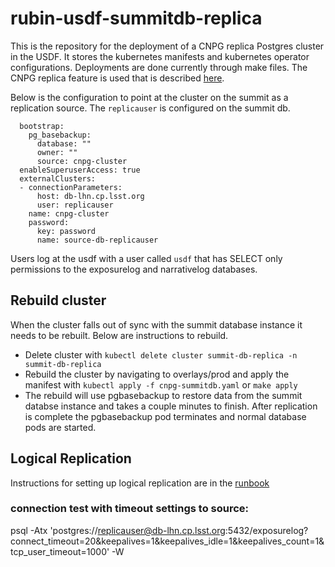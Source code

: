 # rubin-usdf-summitdb-replica

This is the repository for the deployment of a CNPG replica Postgres cluster in the USDF.   It stores the kubernetes manifests and kubernetes operator configurations.  Deployments are done currently through make files.  The CNPG replica feature is used that is described [here](https://cloudnative-pg.io/documentation/1.18/architecture/#deployments-across-kubernetes-clusters).

Below is the configuration to point at the cluster on the summit as a replication source.  The `replicauser` is configured on the summit db.

```
  bootstrap:
    pg_basebackup:
      database: ""
      owner: ""
      source: cnpg-cluster
  enableSuperuserAccess: true
  externalClusters:
  - connectionParameters:
      host: db-lhn.cp.lsst.org
      user: replicauser
    name: cnpg-cluster
    password:
      key: password
      name: source-db-replicauser
```

Users log at the usdf with a user called `usdf` that has SELECT only permissions to the exposurelog and narrativelog databases.

## Rebuild cluster

When the cluster falls out of sync with the summit database instance it needs to be rebuilt.  Below are instructions to rebuild.

* Delete cluster with `kubectl delete cluster summit-db-replica -n summit-db-replica`
* Rebuild the cluster by navigating to overlays/prod and apply the manifest with `kubectl apply -f cnpg-summitdb.yaml` or `make apply`
*  The rebuild will use pgbasebackup to restore data from the summit databse instance and takes a couple minutes to finish.  After replication is complete the pgbasebackup pod terminates and normal database pods are started.

## Logical Replication

Instructions for setting up logical replication are in the [runbook](https://rubinobs.atlassian.net/wiki/spaces/LSSTOps/pages/268795922/Exposurelog+Narrativelog+Postgres+Replica)

### connection test with timeout settings to source:
psql -Atx 'postgres://replicauser@db-lhn.cp.lsst.org:5432/exposurelog?connect_timeout=20&keepalives=1&keepalives_idle=1&keepalives_count=1&tcp_user_timeout=1000' -W
